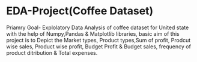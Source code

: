 # EDA-Project(Coffee Dataset)
Priamry Goal- Explolatory Data Analysis of coffee dataset for United state with the help of Numpy,Pandas & Matplotlib libraries, basic aim of this project is to Depict the Market types, Product types,Sum of profit, Prodcut wise sales, Product wise profit, Budget Profit & Budget sales, frequency of product ditribution & Total expenses.
